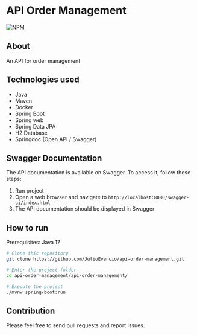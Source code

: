 # API Order Management
[![NPM](https://img.shields.io/npm/l/react)](https://github.com/JulioEvencio/api-order-management/blob/main/LICENSE) 

## About
An API for order management

## Technologies used
- Java
- Maven
- Docker
- Spring Boot
- Spring web
- Spring Data JPA
- H2 Database
- Springdoc (Open API / Swagger)

## Swagger Documentation
The API documentation is available on Swagger. To access it, follow these steps:

1. Run project
2. Open a web browser and navigate to `http://localhost:8080/swagger-ui/index.html`
3. The API documentation should be displayed in Swagger

## How to run
Prerequisites: Java 17

```bash
# Clone this repository
git clone https://github.com/JulioEvencio/api-order-management.git

# Enter the project folder
cd api-order-management/api-order-management/

# Execute the project
./mvnw spring-boot:run
```

## Contribution
Please feel free to send pull requests and report issues.
